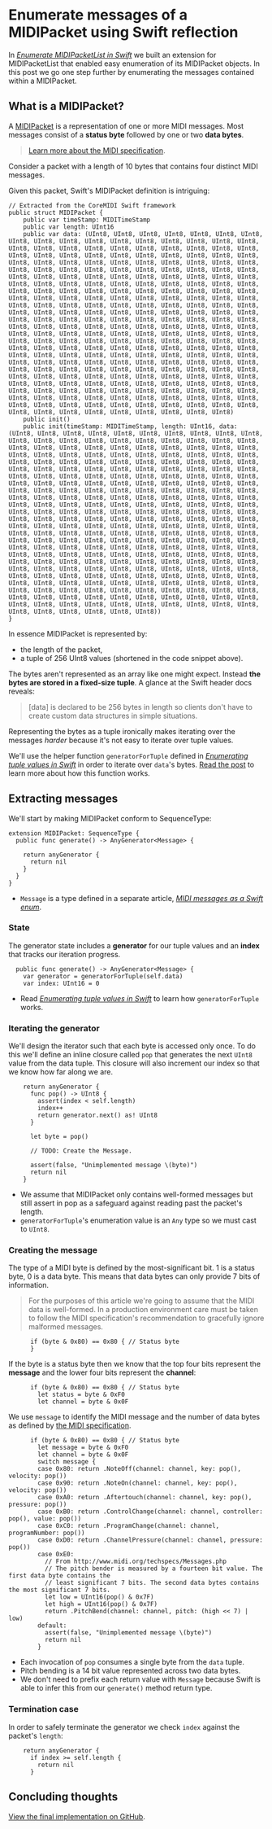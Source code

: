 # Enumerate messages of a MIDIPacket using Swift reflection

In *[Enumerate MIDIPacketList in Swift](http://design.featherless.software/enumerate-midipacketlist-in-swift-part-2/)* we built an extension for MIDIPacketList that enabled easy enumeration of its MIDIPacket objects. In this post we go one step further by enumerating the messages contained within a MIDIPacket.

## What is a MIDIPacket?

A [MIDIPacket] is a representation of one or more MIDI messages. Most messages consist of a **status byte** followed by one or two **data bytes**.

> [Learn more about the MIDI specification](http://www.midi.org/techspecs/midimessages.php).

Consider a packet with a length of 10 bytes that contains four distinct MIDI messages.

Given this packet, Swift's MIDIPacket definition is intriguing:

```language-swift
// Extracted from the CoreMIDI Swift framework
public struct MIDIPacket {
    public var timeStamp: MIDITimeStamp
    public var length: UInt16
    public var data: (UInt8, UInt8, UInt8, UInt8, UInt8, UInt8, UInt8, UInt8, UInt8, UInt8, UInt8, UInt8, UInt8, UInt8, UInt8, UInt8, UInt8, UInt8, UInt8, UInt8, UInt8, UInt8, UInt8, UInt8, UInt8, UInt8, UInt8, UInt8, UInt8, UInt8, UInt8, UInt8, UInt8, UInt8, UInt8, UInt8, UInt8, UInt8, UInt8, UInt8, UInt8, UInt8, UInt8, UInt8, UInt8, UInt8, UInt8, UInt8, UInt8, UInt8, UInt8, UInt8, UInt8, UInt8, UInt8, UInt8, UInt8, UInt8, UInt8, UInt8, UInt8, UInt8, UInt8, UInt8, UInt8, UInt8, UInt8, UInt8, UInt8, UInt8, UInt8, UInt8, UInt8, UInt8, UInt8, UInt8, UInt8, UInt8, UInt8, UInt8, UInt8, UInt8, UInt8, UInt8, UInt8, UInt8, UInt8, UInt8, UInt8, UInt8, UInt8, UInt8, UInt8, UInt8, UInt8, UInt8, UInt8, UInt8, UInt8, UInt8, UInt8, UInt8, UInt8, UInt8, UInt8, UInt8, UInt8, UInt8, UInt8, UInt8, UInt8, UInt8, UInt8, UInt8, UInt8, UInt8, UInt8, UInt8, UInt8, UInt8, UInt8, UInt8, UInt8, UInt8, UInt8, UInt8, UInt8, UInt8, UInt8, UInt8, UInt8, UInt8, UInt8, UInt8, UInt8, UInt8, UInt8, UInt8, UInt8, UInt8, UInt8, UInt8, UInt8, UInt8, UInt8, UInt8, UInt8, UInt8, UInt8, UInt8, UInt8, UInt8, UInt8, UInt8, UInt8, UInt8, UInt8, UInt8, UInt8, UInt8, UInt8, UInt8, UInt8, UInt8, UInt8, UInt8, UInt8, UInt8, UInt8, UInt8, UInt8, UInt8, UInt8, UInt8, UInt8, UInt8, UInt8, UInt8, UInt8, UInt8, UInt8, UInt8, UInt8, UInt8, UInt8, UInt8, UInt8, UInt8, UInt8, UInt8, UInt8, UInt8, UInt8, UInt8, UInt8, UInt8, UInt8, UInt8, UInt8, UInt8, UInt8, UInt8, UInt8, UInt8, UInt8, UInt8, UInt8, UInt8, UInt8, UInt8, UInt8, UInt8, UInt8, UInt8, UInt8, UInt8, UInt8, UInt8, UInt8, UInt8, UInt8, UInt8, UInt8, UInt8, UInt8, UInt8, UInt8, UInt8, UInt8, UInt8, UInt8, UInt8, UInt8, UInt8, UInt8, UInt8, UInt8, UInt8, UInt8, UInt8, UInt8, UInt8, UInt8, UInt8, UInt8, UInt8, UInt8, UInt8, UInt8, UInt8, UInt8, UInt8, UInt8, UInt8, UInt8, UInt8)
    public init()
    public init(timeStamp: MIDITimeStamp, length: UInt16, data: (UInt8, UInt8, UInt8, UInt8, UInt8, UInt8, UInt8, UInt8, UInt8, UInt8, UInt8, UInt8, UInt8, UInt8, UInt8, UInt8, UInt8, UInt8, UInt8, UInt8, UInt8, UInt8, UInt8, UInt8, UInt8, UInt8, UInt8, UInt8, UInt8, UInt8, UInt8, UInt8, UInt8, UInt8, UInt8, UInt8, UInt8, UInt8, UInt8, UInt8, UInt8, UInt8, UInt8, UInt8, UInt8, UInt8, UInt8, UInt8, UInt8, UInt8, UInt8, UInt8, UInt8, UInt8, UInt8, UInt8, UInt8, UInt8, UInt8, UInt8, UInt8, UInt8, UInt8, UInt8, UInt8, UInt8, UInt8, UInt8, UInt8, UInt8, UInt8, UInt8, UInt8, UInt8, UInt8, UInt8, UInt8, UInt8, UInt8, UInt8, UInt8, UInt8, UInt8, UInt8, UInt8, UInt8, UInt8, UInt8, UInt8, UInt8, UInt8, UInt8, UInt8, UInt8, UInt8, UInt8, UInt8, UInt8, UInt8, UInt8, UInt8, UInt8, UInt8, UInt8, UInt8, UInt8, UInt8, UInt8, UInt8, UInt8, UInt8, UInt8, UInt8, UInt8, UInt8, UInt8, UInt8, UInt8, UInt8, UInt8, UInt8, UInt8, UInt8, UInt8, UInt8, UInt8, UInt8, UInt8, UInt8, UInt8, UInt8, UInt8, UInt8, UInt8, UInt8, UInt8, UInt8, UInt8, UInt8, UInt8, UInt8, UInt8, UInt8, UInt8, UInt8, UInt8, UInt8, UInt8, UInt8, UInt8, UInt8, UInt8, UInt8, UInt8, UInt8, UInt8, UInt8, UInt8, UInt8, UInt8, UInt8, UInt8, UInt8, UInt8, UInt8, UInt8, UInt8, UInt8, UInt8, UInt8, UInt8, UInt8, UInt8, UInt8, UInt8, UInt8, UInt8, UInt8, UInt8, UInt8, UInt8, UInt8, UInt8, UInt8, UInt8, UInt8, UInt8, UInt8, UInt8, UInt8, UInt8, UInt8, UInt8, UInt8, UInt8, UInt8, UInt8, UInt8, UInt8, UInt8, UInt8, UInt8, UInt8, UInt8, UInt8, UInt8, UInt8, UInt8, UInt8, UInt8, UInt8, UInt8, UInt8, UInt8, UInt8, UInt8, UInt8, UInt8, UInt8, UInt8, UInt8, UInt8, UInt8, UInt8, UInt8, UInt8, UInt8, UInt8, UInt8, UInt8, UInt8, UInt8, UInt8, UInt8, UInt8, UInt8, UInt8, UInt8, UInt8, UInt8, UInt8, UInt8, UInt8, UInt8, UInt8, UInt8, UInt8, UInt8, UInt8, UInt8, UInt8, UInt8, UInt8, UInt8, UInt8, UInt8))
}
```

In essence MIDIPacket is represented by:

- the length of the packet,
- a tuple of 256 UInt8 values (shortened in the code snippet above).

The bytes aren't represented as an array like one might expect. Instead **the bytes are stored in a fixed-size tuple**. A glance at the Swift header docs reveals:

> [data] is declared to be 256 bytes in length so clients don't have to create custom data structures in simple situations.

Representing the bytes as a tuple ironically makes iterating over the messages *harder* because it's not easy to iterate over tuple values.

We'll use the helper function `generatorForTuple` defined in *[Enumerating tuple values in Swift]* in order to iterate over `data`'s bytes. [Read the post](/enumerating-tuple-values-swift/) to learn more about how this function works.

## Extracting messages

We'll start by making MIDIPacket conform to SequenceType:

```language-swift
extension MIDIPacket: SequenceType {
  public func generate() -> AnyGenerator<Message> {

    return anyGenerator {
      return nil
    }
  }
}
```

- `Message` is a type defined in a separate article, *[MIDI messages as a Swift enum]*.

### State

The generator state includes a **generator** for our tuple values and an **index** that tracks our iteration progress.

```language-swift
  public func generate() -> AnyGenerator<Message> {
    var generator = generatorForTuple(self.data)
    var index: UInt16 = 0
```

- Read *[Enumerating tuple values in Swift]* to learn how `generatorForTuple` works.

### Iterating the generator

We'll design the iterator such that each byte is accessed only once. To do this we'll define an inline closure called `pop` that generates the next `UInt8` value from the data tuple. This closure will also increment our index so that we know how far along we are.

```language-swift
    return anyGenerator {
      func pop() -> UInt8 {
        assert(index < self.length)
        index++
        return generator.next() as! UInt8
      }

      let byte = pop()

      // TODO: Create the Message.

      assert(false, "Unimplemented message \(byte)")
      return nil
    }
```

- We assume that MIDIPacket only contains well-formed messages but still assert in pop as a safeguard against reading past the packet's length.
- `generatorForTuple`'s enumeration value is an `Any` type so we must cast to `UInt8`.

### Creating the message

The type of a MIDI byte is defined by the most-significant bit. 1 is a status byte, 0 is a data byte. This means that data bytes can only provide 7 bits of information.

> For the purposes of this article we're going to assume that the MIDI data is well-formed. In a production environment care must be taken to follow the MIDI specification's recommendation to gracefully ignore malformed messages.

```language-swift
      if (byte & 0x80) == 0x80 { // Status byte
      }
```

If the byte is a status byte then we know that the top four bits represent the **message** and the lower four bits represent the **channel**:

```language-swift
      if (byte & 0x80) == 0x80 { // Status byte
        let status = byte & 0xF0
        let channel = byte & 0x0F
```

We use `message` to identify the MIDI message and the number of data bytes as defined by [the MIDI specification](http://www.midi.org/techspecs/midimessages.php).

```language-swift
      if (byte & 0x80) == 0x80 { // Status byte
        let message = byte & 0xF0
        let channel = byte & 0x0F
        switch message {
        case 0x80: return .NoteOff(channel: channel, key: pop(), velocity: pop())
        case 0x90: return .NoteOn(channel: channel, key: pop(), velocity: pop())
        case 0xA0: return .Aftertouch(channel: channel, key: pop(), pressure: pop())
        case 0xB0: return .ControlChange(channel: channel, controller: pop(), value: pop())
        case 0xC0: return .ProgramChange(channel: channel, programNumber: pop())
        case 0xD0: return .ChannelPressure(channel: channel, pressure: pop())
        case 0xE0:
          // From http://www.midi.org/techspecs/Messages.php
          // The pitch bender is measured by a fourteen bit value. The first data byte contains the
          // least significant 7 bits. The second data bytes contains the most significant 7 bits.
          let low = UInt16(pop() & 0x7F)
          let high = UInt16(pop() & 0x7F)
          return .PitchBend(channel: channel, pitch: (high << 7) | low)
        default:
          assert(false, "Unimplemented message \(byte)")
          return nil
        }
```

- Each invocation of `pop` consumes a single byte from the `data` tuple.
- Pitch bending is a 14 bit value represented across two data bytes.
- We don't need to prefix each return value with `Message` because Swift is able to infer this from our `generate()` method return type.

### Termination case

In order to safely terminate the generator we check `index` against the packet's `length`:

```language-swift
    return anyGenerator {
      if index >= self.length {
        return nil
      }
```

## Concluding thoughts

[View the final implementation on GitHub](https://github.com/jverkoey/swift-midi/blob/master/LUMI/CoreMIDI/MIDIPacket%2BSequenceType.swift).



[Mirror]: https://developer.apple.com/library/ios/documentation/Swift/Reference/Swift_Mirror_Structure/index.html
[MIDIPacket]: https://developer.apple.com/library/prerelease/ios/documentation/CoreMidi/Reference/MIDIServices_Reference/index.html#//apple_ref/c/tdef/MIDIPacket
[Enumerating tuple values in Swift]: /enumerating-tuple-values-swift/
[AnyForwardCollection]: http://swiftdoc.org/v2.0/type/AnyForwardCollection/
[MIDI messages as a Swift enum]: /midi-messages-swift-enum/
